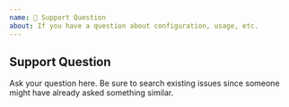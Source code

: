 ```yaml
---
name: 💬 Support Question
about: If you have a question about configuration, usage, etc.
---
```


## Support Question

Ask your question here.  Be sure to search existing issues since someone might have already asked
something similar.

